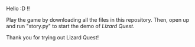 Hello :D !!

Play the game by downloading all the files in this repository. Then, open up and run "story.py" to start the demo of _Lizard Quest_.

Thank you for trying out Lizard Quest!
